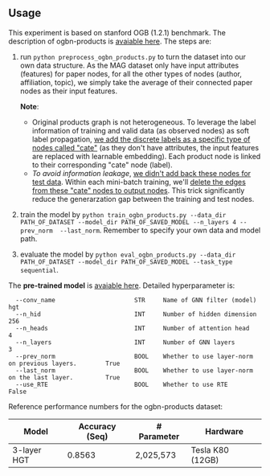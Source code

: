 ## Usage

This experiment is based on stanford OGB (1.2.1) benchmark. The description of ogbn-products is [avaiable here](https://ogb.stanford.edu/docs/nodeprop/#ogbn-products). The steps are:

 
 1. run ```python preprocess_ogbn_products.py``` to turn the dataset into our own data structure. As the MAG dataset only have input attributes (features) for paper nodes, for all the other types of nodes (author, affiliation, topic), we simply take the average of their connected paper nodes as their input features.
 
    **Note**: 
       - Original products graph is not heterogeneous. To leverage the label information of training and valid data (as observed nodes) as soft label propagation, [we add the discrete labels as a specific type of nodes called "cate"](https://github.com/acbull/pyHGT/blob/776c4e61c55a859e7ba4322d8bf8c58fedb51079/ogbn-products/preprocess_ogbn_products.py#L54) (as they don't have attributes, the input features are replaced with learnable embedding). Each product node is linked to their corresponding "cate" node (label).
       - *To avoid information leakage*, [we didn't add back these nodes for test data](https://github.com/acbull/pyHGT/blob/776c4e61c55a859e7ba4322d8bf8c58fedb51079/ogbn-products/preprocess_ogbn_products.py#L55). Within each mini-batch training, we'll [delete the edges from these "cate" nodes to output nodes](https://github.com/acbull/pyHGT/blob/c22373575388a0d9250844087ed0f3bc973dcc85/ogbn-products/train_ogbn_products.py#L104). This trick significantly reduce the generarzation gap between the training and test nodes.


  2. train the model by ```python train_ogbn_products.py --data_dir PATH_OF_DATASET --model_dir PATH_OF_SAVED_MODEL --n_layers 4 --prev_norm  --last_norm```. Remember to specify your own data and model path.

  3. evaluate the model by ```python eval_ogbn_products.py --data_dir PATH_OF_DATASET --model_dir PATH_OF_SAVED_MODEL --task_type sequential```. 

The **pre-trained model** is [avaiable here](https://drive.google.com/file/d/1K5blZmIVOBDZk40_CJcnNgRp1TJ__1ka/view?usp=sharing). Detailed hyperparameter is:


```
  --conv_name                      STR     Name of GNN filter (model)                           hgt
  --n_hid                          INT     Number of hidden dimension                           256
  --n_heads                        INT     Number of attention head                             4
  --n_layers                       INT     Number of GNN layers                                 3
  --prev_norm                      BOOL    Whether to use layer-norm on previous layers.        True
  --last_norm                      BOOL    Whether to use layer-norm on the last layer.         True
  --use_RTE                        BOOL    Whether to use RTE                                   False 
```

Reference performance numbers for the ogbn-products dataset:

| Model        | Accuracy (Seq)   | # Parameter     | Hardware         |
| ---------    | ---------------  | --------------  |--------------    |
| 3-layer HGT  | 0.8563           | 2,025,573       | Tesla K80 (12GB) |
